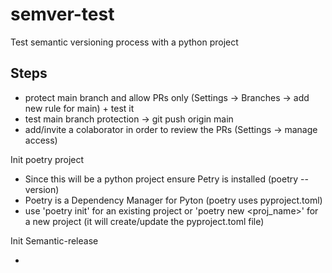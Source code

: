 # semver-test
Test semantic versioning process with a python project


## Steps

* protect main branch and allow PRs only (Settings -> Branches -> add new rule for main) + test it
* test main branch protection -> git push origin main
* add/invite a colaborator in order to review the PRs (Settings -> manage access)

Init poetry project

* Since this will be a python project ensure Petry is installed (poetry --version)
* Poetry is a Dependency Manager for Pyton (poetry uses pyproject.toml)
* use 'poetry init' for an existing project or 'poetry new <proj_name>' for a new project (it will create/update the pyproject.toml file)

Init Semantic-release

* 